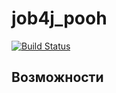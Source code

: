 # job4j_pooh
[![Build Status](https://app.travis-ci.com/romankhiropulos/job4j_pooh.svg?branch=main)](https://app.travis-ci.com/romankhiropulos/job4j_pooh)


## Возможности